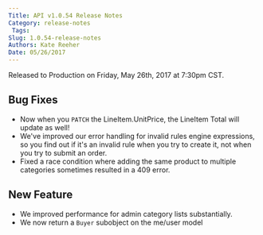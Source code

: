 ```yaml
---
Title: API v1.0.54 Release Notes
Category: release-notes
 Tags: 
Slug: 1.0.54-release-notes
Authors: Kate Reeher
Date: 05/26/2017
---
```


Released to Production on Friday, May 26th, 2017 at 7:30pm CST.


## Bug Fixes

- Now when you `PATCH` the LineItem.UnitPrice, the LineItem Total will update as well!
- We've improved our error handling for invalid rules engine expressions, so you find out if it's an invalid rule when you try to create it, not when you try to submit an order.
- Fixed a race condition where adding the same product to multiple categories sometimes resulted in a 409 error.

## New Feature

- We improved performance for admin category lists substantially.
- We now return a `Buyer` subobject on the me/user model
